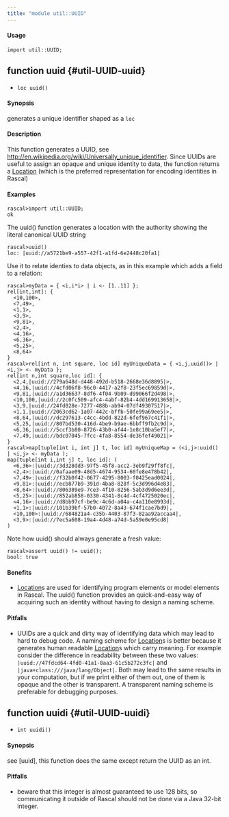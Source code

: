 ```yaml
---
title: "module util::UUID"
---
```


#### Usage

`import util::UUID;`


## function uuid {#util-UUID-uuid}

* ``loc uuid()``


#### Synopsis

generates a unique identifier shaped as a `loc`

#### Description

This function generates a UUID, see <http://en.wikipedia.org/wiki/Universally_unique_identifier>.
Since UUIDs are useful to assign an opaque and unique identity to data, the function returns
a [Location](../../Rascal/Expressions/Values/Location/index.md) (which is the preferred representation for encoding identities in Rascal)

#### Examples


```rascal-shell 
rascal>import util::UUID;
ok
```

The uuid() function generates a location with the authority showing the literal canonical UUID string

```rascal-shell ,continue
rascal>uuid()
loc: |uuid://a5721be9-a557-42f1-a1fd-6e2448c20fa1|
```

Use it to relate identies to data objects, as in this example which adds a field to a relation:


```rascal-shell ,continue
rascal>myData = { <i,i*i> | i <- [1..11] }; 
rel[int,int]: {
  <10,100>,
  <7,49>,
  <1,1>,
  <3,9>,
  <9,81>,
  <2,4>,
  <4,16>,
  <6,36>,
  <5,25>,
  <8,64>
}
rascal>rel[int n, int square, loc id] myUniqueData = { <i,j,uuid()> | <i,j> <- myData };
rel[int n,int square,loc id]: {
  <2,4,|uuid://279a648d-d448-492d-b518-2668e36d8895|>,
  <4,16,|uuid://4cfd06f8-96c0-4417-a2f8-23f5ec69859d|>,
  <9,81,|uuid://a1d36637-8df6-4f04-9b09-d99066f2d498|>,
  <10,100,|uuid://2c0fc509-afc4-4abf-82b4-4dd169913658|>,
  <3,9,|uuid://24fd028e-7277-488b-ab94-07df49307517|>,
  <1,1,|uuid://2063cd62-1a07-442c-bffb-50fe99a69ee5|>,
  <8,64,|uuid://dc297613-c4cc-4bdd-822d-6fef967c41f1|>,
  <5,25,|uuid://807bd530-416d-4be9-b9ae-6bbff9fb2c9d|>,
  <6,36,|uuid://5ccf3b80-8726-43b0-af44-1e8c10ba5ef7|>,
  <7,49,|uuid://bdc07045-7fcc-4fa8-8554-de36fef49021|>
}
rascal>map[tuple[int i, int j] t, loc id] myUniqueMap = (<i,j>:uuid() | <i,j> <- myData );
map[tuple[int i,int j] t, loc id]: (
  <6,36>:|uuid://3d328dd3-97f5-45f8-acc2-3eb9f29ff8fc|,
  <2,4>:|uuid://0afaae09-48d5-4674-9534-60fe8e478b42|,
  <7,49>:|uuid://f32b0f42-0677-4295-8003-f0425ead0024|,
  <9,81>:|uuid://ecb877b9-391d-4ba8-828f-5c3d996d4e83|,
  <8,64>:|uuid://806389e9-7ce3-4f10-8256-5ab3d9d6ee3d|,
  <5,25>:|uuid://852ab858-0330-4341-8c4d-4cf4725020ec|,
  <4,16>:|uuid://d8bb97cf-be9c-4c6d-a04a-c4a110e8993d|,
  <1,1>:|uuid://101b39bf-57b0-4072-8a43-674f1cae7bd9|,
  <10,100>:|uuid://684821a4-c35b-4403-87f3-82aa92accaa4|,
  <3,9>:|uuid://7ec5a608-19a4-4d48-a74d-5a59e0e95cd8|
)
```
Note how uuid() should always generate a fresh value:

```rascal-shell ,continue
rascal>assert uuid() != uuid(); 
bool: true
```

#### Benefits

*  [Location](../../Rascal/Expressions/Values/Location/index.md)s are used for identifying program elements or model elements in Rascal. The uuid() function provides
an quick-and-easy way of acquiring such an identity without having to design a naming scheme.

#### Pitfalls

*  UUIDs are a quick and dirty way of identifying data which may lead to hard to debug code. A naming scheme for [Location](../../Rascal/Expressions/Values/Location/index.md)s is better because it generates human readable
[Location](../../Rascal/Expressions/Values/Location/index.md)s which carry meaning. For example consider the difference in readability between these two values:
`|uuid://47fdcd64-4fd0-41a1-8aa3-61c5b272c3fc|` and `|java+class:///java/lang/Object|`. Both may lead to the same 
results in your computation, but if we print either of them out, one of them is opaque and the other is transparent. A transparent naming scheme is preferable for
debugging purposes.

## function uuidi {#util-UUID-uuidi}

* ``int uuidi()``


#### Synopsis

see [uuid], this function does the same except return the UUID as an int.

#### Pitfalls

*  beware that this integer is almost guaranteed to use 128 bits, so communicating it outside of
Rascal should not be done via a Java 32-bit integer.

